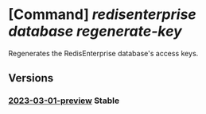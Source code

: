 # [Command] _redisenterprise database regenerate-key_

Regenerates the RedisEnterprise database's access keys.

## Versions

### [2023-03-01-preview](/Resources/mgmt-plane/L3N1YnNjcmlwdGlvbnMve30vcmVzb3VyY2Vncm91cHMve30vcHJvdmlkZXJzL21pY3Jvc29mdC5jYWNoZS9yZWRpc2VudGVycHJpc2Uve30vZGF0YWJhc2VzL3t9L3JlZ2VuZXJhdGVrZXk=/2023-03-01-preview.xml) **Stable**

<!-- mgmt-plane /subscriptions/{}/resourcegroups/{}/providers/microsoft.cache/redisenterprise/{}/databases/{}/regeneratekey 2023-03-01-preview -->
